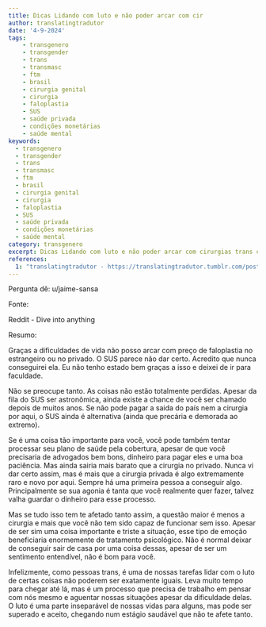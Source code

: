 ```yaml
---
title: Dicas Lidando com luto e não poder arcar com cir
author: translatingtradutor
date: '4-9-2024'
tags:
    - transgenero
    - transgender
    - trans
    - transmasc
    - ftm
    - brasil
    - cirurgia genital
    - cirurgia
    - faloplastia
    - SUS
    - saúde privada
    - condições monetárias
    - saúde mental
keywords:
  - transgenero
  - transgender
  - trans
  - transmasc
  - ftm
  - brasil
  - cirurgia genital
  - cirurgia
  - faloplastia
  - SUS
  - saúde privada
  - condições monetárias
  - saúde mental
category: transgenero
excerpt: Dicas Lidando com luto e não poder arcar com cirurgias trans como faloplastiaPergunta dê u/jaime-sansaFonteReddit - Dive into anythingResumoGraça...
references:
  1: "translatingtradutor - https://translatingtradutor.tumblr.com/post/760702197998731265/dicas-lidando-com-luto-e-n%C3%A3o-poder-arcar-com"
---
```


Pergunta dê: u/jaime-sansa

Fonte:

Reddit - Dive into anything

Resumo:

Graças a dificuldades de vida não posso arcar com preço de faloplastia no estrangeiro ou no privado. O SUS parece não dar certo. Acredito que nunca conseguirei ela. Eu não tenho estado bem graças a isso e deixei de ir para faculdade.

Não se preocupe tanto. As coisas não estão totalmente perdidas. Apesar da fila do SUS ser astronômica, ainda existe a chance de você ser chamado depois de muitos anos. Se não pode pagar a saida do país nem a cirurgia por aqui, o SUS ainda é alternativa (ainda que precária e demorada ao extremo).

Se é uma coisa tão importante para você, você pode também tentar processar seu plano de saúde pela cobertura, apesar de que você precisaria de advogados bem bons, dinheiro para pagar eles e uma boa paciência. Mas ainda sairia mais barato que a cirurgia no privado. Nunca vi dar certo assim, mas é mais que a cirurgia privada é algo extremamente raro e novo por aqui. Sempre há uma primeira pessoa a conseguir algo. Principalmente se sua agonia é tanta que você realmente quer fazer, talvez valha guardar o dinheiro para esse processo.

Mas se tudo isso tem te afetado tanto assim, a questão maior é menos a cirurgia e mais que você não tem sido capaz de funcionar sem isso. Apesar de ser sim uma coisa importante e triste a situação, esse tipo de emoção beneficiaria enormemente de tratamento psicológico. Não é normal deixar de conseguir sair de casa por uma coisa dessas, apesar de ser um sentimento entendível, não é bom para você.

Infelizmente, como pessoas trans, é uma de nossas tarefas lidar com o luto de certas coisas não poderem ser exatamente iguais. Leva muito tempo para chegar até lá, mas é um processo que precisa de trabalho em pensar com nós mesmo e aguentar nossas situações apesar da dificuldade delas. O luto é uma parte inseparável de nossas vidas para alguns, mas pode ser superado e aceito, chegando num estágio saudável que não te afete tanto.